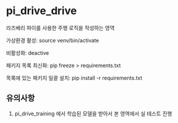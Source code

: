 # pi_drive_drive
라즈베리 파이를 사용한 주행 로직을 작성하는 영역

가상환경 활성: source venv/bin/activate

비활성화: deactive

패키지 목록 최신화: pip freeze > requirements.txt

목록에 있는 패키지 일괄 설치: pip install -r requirements.txt

## 유의사항

1. pi_drive_training 에서 학습된 모델을 받아서 본 영역에서 실 테스트 진행
